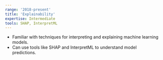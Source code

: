 ```yaml
---
range: '2018-present'
title: 'Explainability'
expertise: Intermediate
tools: SHAP, InterpretML
---
```


- Familiar with techniques for interpreting and explaining machine learning models.
- Can use tools like SHAP and InterpretML to understand model predictions.
